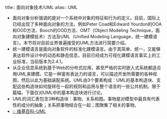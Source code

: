 title:: 面向对象技术/UML
alias:: UML

- 面向对象分析强调的是对一个系统中对象的特征和行为的定义。目前，国际上已经出现了多种面向对象的方法，例如Peter Coad和Edward Yourdon的OOA和OOD方法、Booch的OOD方法、OMT（Object Modeling Technique，面向对象建模技术）方法及UML（Unified Modeling Language，统一建模语言）。本节将对目前业界普遍接受的UML方法进行简要介绍。
- 统一建模语言是面向对象软件的标准化建模语言。由于其简单、统一，又能够表达软件设计中的动态和静态信息，目前已经成为可视化建模语言事实上的工业标准，当前版本为2.4.1。
- 从企业信息系统到基于Web的分布式应用，甚至严格的实时嵌入式系统都适合用UML来建模。它是一种富有表达力的语言，可以描述开发所需要的各种视图，然后以此为基础装配系统。UML由3个要素构成：UML的基本构造块、支配这些构造块如何旋转在一起的规则和运用与整个语言的一些公共机制。限于篇幅，下面仅对UML中的基本构造块进行讨论。
- UML的词汇表包含3种构造块：事物、关系和图。事物是对模型中最具有代表性的成分的抽象；关系把事物结合在一起；图聚集了相关的事物。
- [💡 维基百科-UML](https://zh.wikipedia.org/wiki/%E7%BB%9F%E4%B8%80%E5%BB%BA%E6%A8%A1%E8%AF%AD%E8%A8%80)